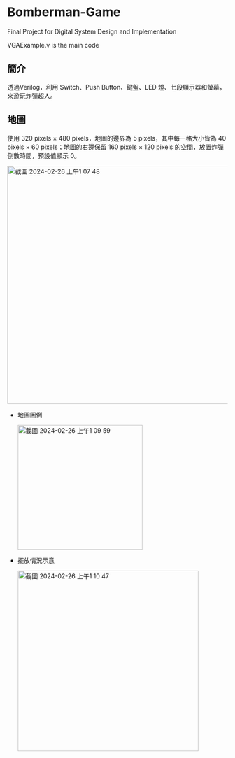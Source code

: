 # Bomberman-Game
Final Project for Digital System Design and Implementation

VGAExample.v is the main code
## 簡介
透過Verilog，利用 Switch、Push Button、鍵盤、LED 燈、七段顯示器和螢幕，來遊玩炸彈超人。
## 地圖
使用 320 pixels × 480 pixels，地圖的邊界為 5 pixels，其中每一格大小皆為 40 pixels × 60 pixels；地圖的右邊保留 160 pixels × 120 pixels 的空間，放置炸彈倒數時間，預設值顯示 0。

<img width="545" alt="截圖 2024-02-26 上午1 07 48" src="https://github.com/jeannie068/Bomberman-Game/assets/124335771/c6b38e3c-9489-4273-98e8-633af8abbcbc">

* 地圖圖例

  <img width="285" alt="截圖 2024-02-26 上午1 09 59" src="https://github.com/jeannie068/Bomberman-Game/assets/124335771/b3810410-f2bc-4958-aa36-28cb2ce4c690">
  
* 擺放情況示意

  <img width="413" alt="截圖 2024-02-26 上午1 10 47" src="https://github.com/jeannie068/Bomberman-Game/assets/124335771/ecd21d39-3aca-4225-a953-61d68e321ae7">


